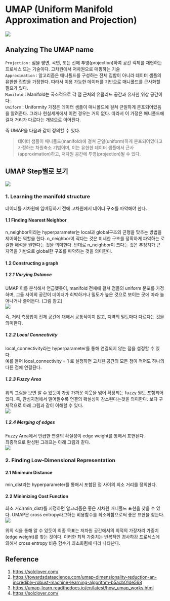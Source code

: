 # UMAP (Uniform Manifold Approximation and Projection)
![](2022-10-12-23-39-18.png)
<br/>

## Analyzing The UMAP name
<code>Projection</code> : 점을 평면, 곡면, 또는 선에 투영(projection)하여 공간 객체를 재현하는 프로세스 또는 기술이다. 고차원에서 저차원으로 매핑하는 기술 <br/>
<code>Approximation</code> : 알고리즘은 매니폴드를 구성하는 전체 집합이 아니라 데이터 샘플의 유한한 집합을 가정한다. 따라서 이용 가능한 데이터를 기반으로 매니폴드를 근사화할 필요가 있다. <br/>
<code>Manifold</code> : Manifold는 국소적으로 각 점 근처의 유클리드 공간과 유사한 위상 공간이다.  <br/>
<code>Uniform</code> : Uniformity 가정은 데이터 샘플이 매니폴드에 걸쳐 균일하게 분포되어있음을 알려준다. 그러나 현실세계에서 이런 경우는 거의 없다. 따라서 이 가정은 매니폴드에 걸쳐 거리가 다르다는 개념으로 이어진다. <br/>

즉 UMAP을 다음과 같이 정의할 수 있다. <br/>
> 데이터 샘플이 매니폴드(manifold)에 걸쳐 균일(uniform)하게 분포되어있다고 가정하는 차원축소 기법이며, 이는 유한한 데이터 샘플에서 근사(approximation)하고, 저차원 공간에 투영(projection)될 수 있다. <br/>

## UMAP Step별로 보기 
![](2022-10-13-00-27-13.png)<br/>

### 1. Learning the manifold structure
데이터를 저차원에 임베딩하기 전에 고차원에서 데이터 구조를 파악해야 한다. 

#### 1.1 Finding Nearest Neighbor 
n_neighbor이라는 hyperparameter는 local과 global구조의 균형을 맞추는 방법을 제어하는 역할을 한다. n_neighbor이 작다는 것은 미세한 구조를 정확하게 파악하는 로컬한 해석을 원한다는 것을 의미한다. 반대로 n_neighbor이 크다는 것은 추정치가 큰 지역을 기반으로 global한 구조를 파악하는 것을 의미한다. 

#### 1.2 Constructing a graph 
##### 1.2.1 Varying Dstance 
UMAP 이름 분석해서 언급했듯이, manifold 전체에 걸쳐 점들의 uniform 분포를 가정하며, 그들 사이의 공간이 데이터가 희박하거나 밀도가 높은 것으로 보이는 곳에 따라 늘어나거나 줄어든다. (그림 참고) <br/>
![](2022-10-13-01-56-54.png)<br/> 

즉, 거리 측정법이 전체 공간에 대해서 공통적이지 않고, 지역의 밀도마다 다르다는 것을 의미한다.

##### 1.2.2 Local Connectivity 
local_connectivity라는 hyperparameter를 통해 연결되지 않는 점을 설정할 수 있다. <br/>
예를 들어 local_connectivity = 1 로 설정하면 고차원 공간의 모든 점이 적어도 하나의 다른 점에 연결된다. 

##### 1.2.3 Fuzzy Area 
위의 그림을 보면 알 수 있듯이 가장 가까운 이웃을 넘어 확장되는 fuzzy 원도 포함되어있다. 즉, 관심지점에서 멀어질수록 연결의 확실성이 감소된다는것을 의미한다. 보다 구체적으로 아래 그림과 같이 이해할 수 있다. <br/> 
![](2022-10-13-02-14-51.png) 

##### 1.2.4 Merging of edges 
Fuzzy Area에서 언급한 연결의 확실성이 edge weight를 통해서 표현된다.<br/>
최종적으로 완성된 그래프는 아래 그림과 같다.<br/>
![](2022-10-13-02-17-10.png)

### 2. Finding Low-Dimensional Representation 
#### 2.1 Minimum Distance 
min_dist라는 hyperparameter를 통해서 포함된 점 사이의 최소 거리를 정의한다. 

#### 2.2 Minimizing Cost Function 
최소 거리(min_dist)를 지정하면 알고리즘은 좋은 저차원 매니폴드 표현을 찾을 수 있다. UMAP은 cross entropy라고하는 비용함수를 최소화함으로써 좋은 표현을 찾는다. <br/>
![](2022-10-13-02-24-40.png)
<br/>

위의 식을 통해 알 수 있듯이 최종 목표는 저차원 공간에서의 최적의 가장자리 가중치(edge weight)를 찾는 것이다. 이러한 최적 가중치는 반복적인 경사하강 프로세스에 의해서 cross entropy 비용 함수가 최소화됨에 따라 나타난다.

## Reference 
1. https://solclover.com/
2. https://towardsdatascience.com/umap-dimensionality-reduction-an-incredibly-robust-machine-learning-algorithm-b5acb01de568
3. https://umap-learn.readthedocs.io/en/latest/how_umap_works.html 
4. https://solclover.com/ 

